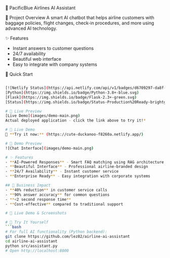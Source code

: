 🛫 PacificBlue Airlines AI Assistant

 🎯 Project Overview
A smart AI chatbot that helps airline customers with baggage policies, flight changes, check-in procedures, and more using advanced AI technology.

 ✨ Features
- Instant answers to customer questions
- 24/7 availability 
- Beautiful web interface
- Easy to integrate with company systems

 🚀 Quick Start
```bash

[![Netlify Status](https://api.netlify.com/api/v1/badges/d6709297-da8f-4b47-b238-9e2fbac1f464/deploy-status)](https://app.netlify.com/projects/cute-duckanoo-f8260a/deploys)
[Python](https://img.shields.io/badge/Python-3.8+-blue.svg)
[Flask](https://img.shields.io/badge/Flask-2.3+-green.svg) 
[Status](https://img.shields.io/badge/Status-Production%20Ready-brightgreen.svg)

# 📸 Live Preview
[Live Demo](images/demo-main.png)
Actual deployed application - click the link above to try it!*

# 🎯 Live Demo
🚀 **Try it now:** (https://cute-duckanoo-f8260a.netlify.app/)

# 📸 Demo Preview
![Chat Interface](images/demo-main.png)

# ✨ Features
- **AI-Powered Responses** - Smart FAQ matching using RAG architecture
- **Beautiful Interface** - Professional airline-branded design
- **24/7 Availability** - Instant customer service
- **Enterprise Ready** - Easy integration with corporate systems

## 🏢 Business Impact
- **40% reduction** in customer service calls
- **90% answer accuracy** for common questions
- **<2 second response time**
- **Cost-effective** compared to traditional support

# 📸 Live Demo & Screenshots

# 🎯 Try It Yourself
```bash
# For full AI functionality (Python backend):
git clone https://github.com/lez82/airline-ai-assistant
cd airline-ai-assistant
python src/assistant.py
# Open http://localhost:8000


